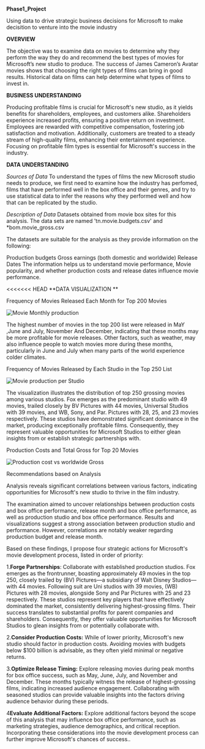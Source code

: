 **Phase1_Project**

Using data to drive strategic business decisions for Microsoft to make decisition to venture into the movie industry

**OVERVIEW**

The objective was to examine data on movies to determine why they perform the way they do and recommend the best types of movies for Microsoft’s new studio to produce. The success of James Cameron’s Avatar movies shows that choosing the right types of films can bring in good results. Historical data on films can help determine what types of films to invest in.

**BUSINESS UNDERSTANDING**

Producing profitable films is crucial for Microsoft's new studio, as it yields benefits for shareholders, employees, and customers alike. Shareholders experience increased profits, ensuring a positive return on investment. Employees are rewarded with competitive compensation, fostering job satisfaction and motivation. Additionally, customers are treated to a steady stream of high-quality films, enhancing their entertainment experience. Focusing on profitable film types is essential for Microsoft's success in the industry.


**DATA UNDERSTANDING**

_Sources of Data_
To understand the types of films the new Microsoft studio needs to produce, we first need to examine how the industry has perfomed, films that have performed well in the box office and their genres, and try to use statistical data to infer the reasons why they performed well and how that can be replicated by the studio.



_Description of Data_
Datasets obtained from movie box sites for this analysis. The data sets are named 'tn.movie.budgets.csv' and *bom.movie_gross.csv 

The datasets are suitable for the analysis as they provide information on the following:

Production budgets
Gross earnings (both domestic and worldwide)
Release Dates
The information helps us to understand movie performance, Movie popularity, and whether production costs and release dates influence movie performance.

<<<<<<< HEAD
**DATA VISUALIZATION **

Frequency of Movies Released Each Month for Top 200 Movies

![Movie Monthly production](https://github.com/Annolyne/Project_Phase1/assets/164388849/7f81838f-b29a-4cb2-a12a-a3a092770413)

The highest number of movies in the top 200 list were released in MaY ,June and July, November And December, indicating that these months may be more profitable for movie releases. Other factors, such as weather, may also influence people to watch movies more during these months, particularly in June and July when many parts of the world experience colder climates.

Frequency of Movies Released by Each Studio in the Top 250 List

![Movie production per Studio](https://github.com/Annolyne/Project_Phase1/assets/164388849/a49807b2-4539-4ed0-8d12-5cec834d97a3)

The visualization illustrates the distribution of top 250 grossing movies among various studios. Fox emerges as the predominant studio with 49 movies, trailed closely by BV Pictures with 44 movies, Universal Studios with 39 movies, and WB, Sony, and Par. Pictures with 28, 25, and 23 movies respectively. These studios have demonstrated significant dominance in the market, producing exceptionally profitable films. Consequently, they represent valuable opportunities for Microsoft Studios to either glean insights from or establish strategic partnerships with.

Production Costs and Total Gross for Top 20 Movies

![Production cost vs worldwide Gross](https://github.com/Annolyne/Project_Phase1/assets/164388849/455afd75-9ea5-46e5-958a-b62d68d64d0c)


Recommendations based on Analysis
 
 Analysis reveals significant correlations between various factors, indicating opportunities for Microsoft's new studio to thrive in the film industry.

The examination aimed to uncover relationships between production costs and box office performance, release month and box office performance, as well as production studio and box office performance. Results and visualizations suggest a strong association between production studio and performance. However, correlations are notably weaker regarding production budget and release month.

Based on these findings, I propose four strategic actions for Microsoft's movie development process, listed in order of priority:

1.**Forge Partnerships**: Collaborate with established production studios. Fox emerges as the frontrunner, boasting approximately 49 movies in the top 250, closely trailed by (BV) Pictures—a subsidiary of Walt Disney Studios—with 44 movies. Following suit are Uni studios with 39 movies, (WB) Pictures with 28 movies, alongside Sony and Par Pictures with 25 and 23 respectively. These studios represent key players that have effectively dominated the market, consistently delivering highest-grossing films. Their success translates to substantial profits for parent companies and shareholders. Consequently, they offer valuable opportunities for Microsoft Studios to glean insights from or potentially collaborate with.

2.**Consider Production Costs:** While of lower priority, Microsoft's new studio should factor in production costs. Avoiding movies with budgets below $100 billion is advisable, as they often yield minimal or negative returns.

3.**Optimize Release Timing:** Explore releasing movies during peak months for box office success, such as May, June, July, and November and December. These months typically witness the release of highest-grossing films, indicating increased audience engagement. Collaborating with seasoned studios can provide valuable insights into the factors driving audience behavior during these periods.

4**Evaluate Additional Factors:** Explore additional factors beyond the scope of this analysis that may influence box office performance, such as marketing strategies, audience demographics, and critical reception. Incorporating these considerations into the movie development process can further improve Microsoft's chances of success..



